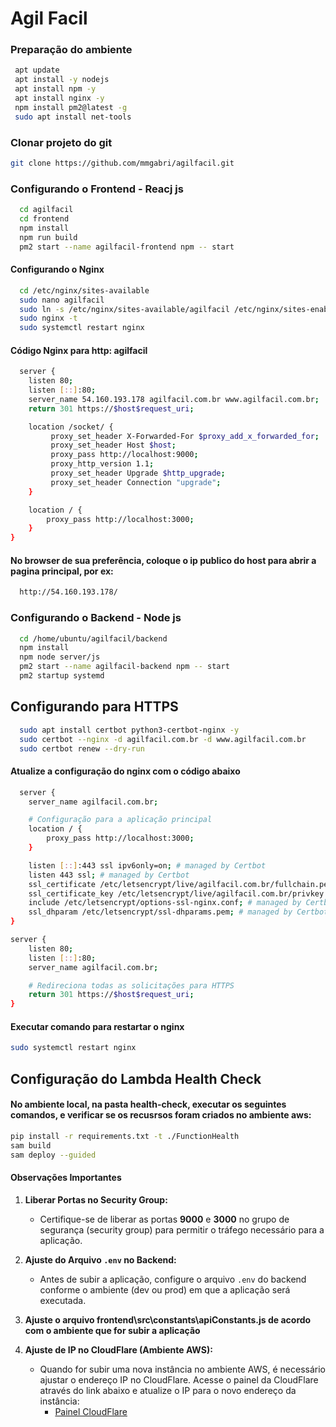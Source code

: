 
# Agil Facil

### Preparação do ambiente

```bash
 apt update
 apt install -y nodejs
 apt install npm -y
 apt install nginx -y
 npm install pm2@latest -g
 sudo apt install net-tools
```

### Clonar projeto do git

```bash
git clone https://github.com/mmgabri/agilfacil.git
```

### Configurando o Frontend - Reacj js

```bash
  cd agilfacil
  cd frontend
  npm install
  npm run build
  pm2 start --name agilfacil-frontend npm -- start
```


#### Configurando o Nginx

```bash
  cd /etc/nginx/sites-available
  sudo nano agilfacil
  sudo ln -s /etc/nginx/sites-available/agilfacil /etc/nginx/sites-enabled/
  sudo nginx -t
  sudo systemctl restart nginx
```

#### Código Nginx para http: agilfacil

```bash
  server {
    listen 80;
    listen [::]:80;
    server_name 54.160.193.178 agilfacil.com.br www.agilfacil.com.br;
    return 301 https://$host$request_uri;

    location /socket/ {
         proxy_set_header X-Forwarded-For $proxy_add_x_forwarded_for;
		 proxy_set_header Host $host;
		 proxy_pass http://localhost:9000;
		 proxy_http_version 1.1;
         proxy_set_header Upgrade $http_upgrade;
         proxy_set_header Connection "upgrade";
    }

    location / {
        proxy_pass http://localhost:3000;
    }
}
```

#### No browser de sua preferência, coloque o ip publico do host para abrir a pagina principal, por ex:
```bash
  http://54.160.193.178/
```



### Configurando o Backend - Node js

```bash
  cd /home/ubuntu/agilfacil/backend
  npm install
  npm node server/js
  pm2 start --name agilfacil-backend npm -- start
  pm2 startup systemd
```

## Configurando para HTTPS

```bash
  sudo apt install certbot python3-certbot-nginx -y
  sudo certbot --nginx -d agilfacil.com.br -d www.agilfacil.com.br
  sudo certbot renew --dry-run
```
#### Atualize a configuração do nginx com o código abaixo
```bash
  server {
    server_name agilfacil.com.br;

    # Configuração para a aplicação principal
    location / {
        proxy_pass http://localhost:3000;
    }

    listen [::]:443 ssl ipv6only=on; # managed by Certbot
    listen 443 ssl; # managed by Certbot
    ssl_certificate /etc/letsencrypt/live/agilfacil.com.br/fullchain.pem; # managed by Certbot
    ssl_certificate_key /etc/letsencrypt/live/agilfacil.com.br/privkey.pem; # managed by Certbot
    include /etc/letsencrypt/options-ssl-nginx.conf; # managed by Certbot
    ssl_dhparam /etc/letsencrypt/ssl-dhparams.pem; # managed by Certbot
}

server {
    listen 80;
    listen [::]:80;
    server_name agilfacil.com.br;

    # Redireciona todas as solicitações para HTTPS
    return 301 https://$host$request_uri;
}
```
#### Executar comando para restartar o nginx
```bash
sudo systemctl restart nginx
```

## Configuração do Lambda Health Check

#### No ambiente local, na pasta health-check, executar os seguintes comandos, e verificar se os recusrsos foram criados no ambiente aws:

```bash
pip install -r requirements.txt -t ./FunctionHealth
sam build
sam deploy --guided
```

#### Observações Importantes

1. **Liberar Portas no Security Group:**
   - Certifique-se de liberar as portas **9000** e **3000** no grupo de segurança (security group) para permitir o tráfego necessário para a aplicação.

2. **Ajuste do Arquivo `.env` no Backend:**
   - Antes de subir a aplicação, configure o arquivo `.env` do backend conforme o ambiente (dev ou prod) em que a aplicação será executada. 

3. **Ajuste o arquivo frontend\src\constants\apiConstants.js de acordo com o ambiente que for subir a aplicação**

4. **Ajuste de IP no CloudFlare (Ambiente AWS):**
   - Quando for subir uma nova instância no ambiente AWS, é necessário ajustar o endereço IP no CloudFlare. Acesse o painel da CloudFlare através do link abaixo e atualize o IP para o novo endereço da instância:
     - [Painel CloudFlare](https://dash.cloudflare.com/)
